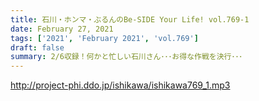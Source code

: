 ```yaml
---
title: 石川・ホンマ・ぶるんのBe-SIDE Your Life! vol.769-1
date: February 27, 2021
tags: ['2021', 'February 2021', 'vol.769']
draft: false
summary: 2/6収録！何かと忙しい石川さん･･･お得な作戦を決行･･･
---
```


http://project-phi.ddo.jp/ishikawa/ishikawa769_1.mp3